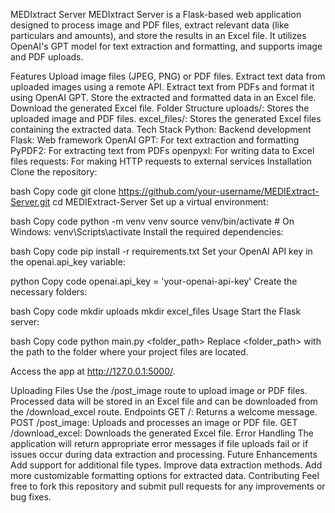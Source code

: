 MEDIxtract Server
MEDIxtract Server is a Flask-based web application designed to process image and PDF files, extract relevant data (like particulars and amounts), and store the results in an Excel file. It utilizes OpenAI's GPT model for text extraction and formatting, and supports image and PDF uploads.

Features
Upload image files (JPEG, PNG) or PDF files.
Extract text data from uploaded images using a remote API.
Extract text from PDFs and format it using OpenAI GPT.
Store the extracted and formatted data in an Excel file.
Download the generated Excel file.
Folder Structure
uploads/: Stores the uploaded image and PDF files.
excel_files/: Stores the generated Excel files containing the extracted data.
Tech Stack
Python: Backend development
Flask: Web framework
OpenAI GPT: For text extraction and formatting
PyPDF2: For extracting text from PDFs
openpyxl: For writing data to Excel files
requests: For making HTTP requests to external services
Installation
Clone the repository:

bash
Copy code
git clone https://github.com/your-username/MEDIExtract-Server.git
cd MEDIExtract-Server
Set up a virtual environment:

bash
Copy code
python -m venv venv
source venv/bin/activate  # On Windows: venv\Scripts\activate
Install the required dependencies:

bash
Copy code
pip install -r requirements.txt
Set your OpenAI API key in the openai.api_key variable:

python
Copy code
openai.api_key = 'your-openai-api-key'
Create the necessary folders:

bash
Copy code
mkdir uploads
mkdir excel_files
Usage
Start the Flask server:

bash
Copy code
python main.py <folder_path>
Replace <folder_path> with the path to the folder where your project files are located.

Access the app at http://127.0.0.1:5000/.

Uploading Files
Use the /post_image route to upload image or PDF files.
Processed data will be stored in an Excel file and can be downloaded from the /download_excel route.
Endpoints
GET /: Returns a welcome message.
POST /post_image: Uploads and processes an image or PDF file.
GET /download_excel: Downloads the generated Excel file.
Error Handling
The application will return appropriate error messages if file uploads fail or if issues occur during data extraction and processing.
Future Enhancements
Add support for additional file types.
Improve data extraction methods.
Add more customizable formatting options for extracted data.
Contributing
Feel free to fork this repository and submit pull requests for any improvements or bug fixes.

